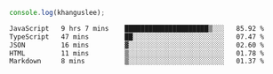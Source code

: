 ```js
console.log(khanguslee);
```

<!--START_SECTION:waka-->

```txt
JavaScript   9 hrs 7 mins    █████████████████████▒░░░   85.92 %
TypeScript   47 mins         ██░░░░░░░░░░░░░░░░░░░░░░░   07.47 %
JSON         16 mins         ▓░░░░░░░░░░░░░░░░░░░░░░░░   02.60 %
HTML         11 mins         ▒░░░░░░░░░░░░░░░░░░░░░░░░   01.78 %
Markdown     8 mins          ▒░░░░░░░░░░░░░░░░░░░░░░░░   01.37 %
```

<!--END_SECTION:waka-->

<!--
**khanguslee/khanguslee** is a ✨ _special_ ✨ repository because its `README.md` (this file) appears on your GitHub profile.

Here are some ideas to get you started:

- 🔭 I’m currently working on ...
- 🌱 I’m currently learning ...
- 👯 I’m looking to collaborate on ...
- 🤔 I’m looking for help with ...
- 💬 Ask me about ...
- 📫 How to reach me: ...
- 😄 Pronouns: ...
- ⚡ Fun fact: ...
-->
